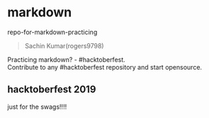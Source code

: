 # markdown
repo-for-markdown-practicing
> Sachin Kumar(rogers9798)<br>

Practicing markdown? - #hacktoberfest.<br>
Contribute to any #hacktoberfest repository and start opensource.

## hacktoberfest 2019

just for the swags!!!!